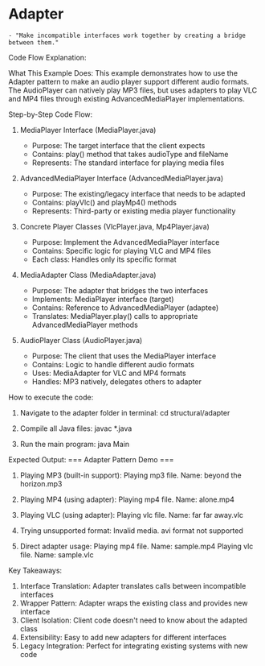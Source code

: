 # Adapter

    - "Make incompatible interfaces work together by creating a bridge between them."


Code Flow Explanation:

What This Example Does:
This example demonstrates how to use the Adapter pattern to make an audio player support different audio formats. The AudioPlayer can natively play MP3 files, but uses adapters to play VLC and MP4 files through existing AdvancedMediaPlayer implementations.

Step-by-Step Code Flow:

1. MediaPlayer Interface (MediaPlayer.java)
   - Purpose: The target interface that the client expects
   - Contains: play() method that takes audioType and fileName
   - Represents: The standard interface for playing media files

2. AdvancedMediaPlayer Interface (AdvancedMediaPlayer.java)
   - Purpose: The existing/legacy interface that needs to be adapted
   - Contains: playVlc() and playMp4() methods
   - Represents: Third-party or existing media player functionality

3. Concrete Player Classes (VlcPlayer.java, Mp4Player.java)
   - Purpose: Implement the AdvancedMediaPlayer interface
   - Contains: Specific logic for playing VLC and MP4 files
   - Each class: Handles only its specific format

4. MediaAdapter Class (MediaAdapter.java)
   - Purpose: The adapter that bridges the two interfaces
   - Implements: MediaPlayer interface (target)
   - Contains: Reference to AdvancedMediaPlayer (adaptee)
   - Translates: MediaPlayer.play() calls to appropriate AdvancedMediaPlayer methods

5. AudioPlayer Class (AudioPlayer.java)
   - Purpose: The client that uses the MediaPlayer interface
   - Contains: Logic to handle different audio formats
   - Uses: MediaAdapter for VLC and MP4 formats
   - Handles: MP3 natively, delegates others to adapter

How to execute the code:

1. Navigate to the adapter folder in terminal:
   cd structural/adapter

2. Compile all Java files:
   javac *.java

3. Run the main program:
   java Main

Expected Output:
=== Adapter Pattern Demo ===

1. Playing MP3 (built-in support):
Playing mp3 file. Name: beyond the horizon.mp3

2. Playing MP4 (using adapter):
Playing mp4 file. Name: alone.mp4

3. Playing VLC (using adapter):
Playing vlc file. Name: far far away.vlc

4. Trying unsupported format:
Invalid media. avi format not supported

5. Direct adapter usage:
Playing mp4 file. Name: sample.mp4
Playing vlc file. Name: sample.vlc

Key Takeaways:
1. Interface Translation: Adapter translates calls between incompatible interfaces
2. Wrapper Pattern: Adapter wraps the existing class and provides new interface
3. Client Isolation: Client code doesn't need to know about the adapted class
4. Extensibility: Easy to add new adapters for different interfaces
5. Legacy Integration: Perfect for integrating existing systems with new code

